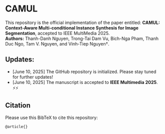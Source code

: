 # CAMUL

This repository is the official implementation of the paper entitled: **CAMUL: Context-Aware Multi-conditional Instance Synthesis for Image Segmentation**, accepted to IEEE MultiMedia 2025. <br>
**Authors:** Thanh-Danh Nguyen, Trong-Tai Dam Vu, Bich-Nga Pham, Thanh Duc Ngo, Tam V. Nguyen, and Vinh-Tiep Nguyen†.


## Updates:
- [June 10, 2025] The GitHub repository is initialized. Please stay tuned for further updates!
- [June 10, 2025] The manuscript is accepted to **IEEE Multimedia 2025**. :zap::zap:



## Citation
Please use this BibTeX to cite this repository:
```
@article{}
```
